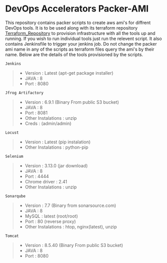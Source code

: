 # DevOps Accelerators Packer-AMI

This repository contains packer scripts to create aws ami's for diffrent DevOps tools. It is to be used along with its terraform
repository [Terraform_Repository](https://github.com/Devops-Accelerators/terraform-ami.git) to provision infrastructure with all the tools up and running.
If you wish to run individual tools just run the relevent script. It also contains Jenkinsfile to trigger your jenkins job. Do not
change the packer ami name in any of the scripts as terraform files query the ami's by their name. Below are the details of the tools
provisioned by the scripts.
```
Jenkins
```
>- Version : Latest (apt-get package installer)
>- JAVA : 8
>- Port : 8080
```
Jfrog Artifactory
```
>- Version : 6.9.1 (Binary From public S3 bucket)
>- JAVA : 8
>- Port : 8081
>- Other Instalations : unzip
>- Creds : (admin/admin)
```
Locust
```
>- Version : Latest (pip instalation)
>- Other Instalations : python-pip
```
Selenium
```
>- Version : 3.13.0 (jar download)
>- JAVA : 8
>- Port : 4444
>- Chrome driver : 2.41
>- Other Instalations : unzip
```
Sonarqube
```
>- Version : 7.7 (Binary from sonarsource.com)
>- JAVA : 8
>- MySQL : latest (root/root)
>- Port : 80 (reverse proxy)
>- Other Instalations : htop, nginx(latest), unzip
```
Tomcat
```
>- Version : 8.5.40 (Binary From public S3 bucket)
>- JAVA : 8
>- Port : 8080
